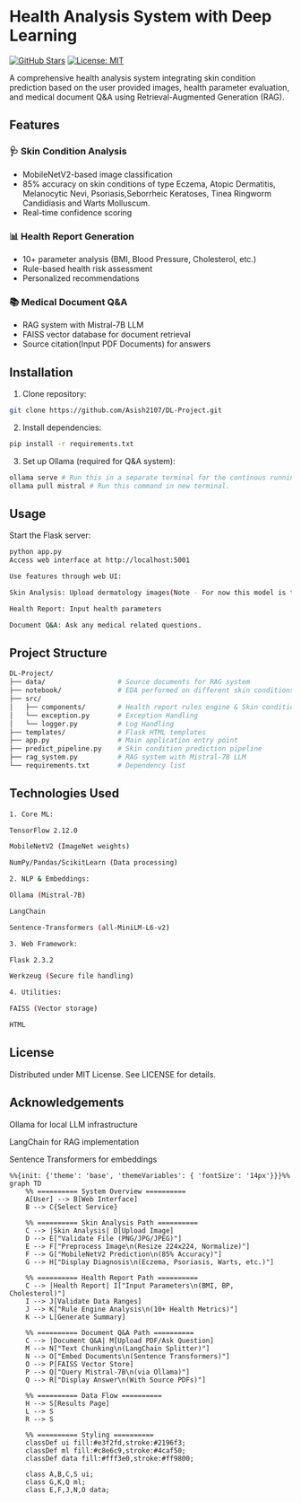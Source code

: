 # Health Analysis System with Deep Learning

[![GitHub Stars](https://img.shields.io/github/stars/Asish2107/DL-Project?style=social)](https://github.com/Asish2107/DL-Project/stargazers)
[![License: MIT](https://img.shields.io/badge/License-MIT-yellow.svg)](https://opensource.org/licenses/MIT)

A comprehensive health analysis system integrating skin condition prediction based on the user provided images, health parameter evaluation, and medical document Q&A using Retrieval-Augmented Generation (RAG).

## Features

### 🩺 Skin Condition Analysis
- MobileNetV2-based image classification
- 85% accuracy on skin conditions of type Eczema, Atopic Dermatitis, Melanocytic Nevi, Psoriasis,Seborrheic Keratoses, Tinea Ringworm Candidiasis and Warts Molluscum.
- Real-time confidence scoring

### 📊 Health Report Generation
- 10+ parameter analysis (BMI, Blood Pressure, Cholesterol, etc.)
- Rule-based health risk assessment
- Personalized recommendations

### 📚 Medical Document Q&A
- RAG system with Mistral-7B LLM
- FAISS vector database for document retrieval
- Source citation(Input PDF Documents) for answers

## Installation

1. Clone repository:
```bash
git clone https://github.com/Asish2107/DL-Project.git
```

2. Install dependencies:

```bash
pip install -r requirements.txt
```

3. Set up Ollama (required for Q&A system):

```bash
ollama serve # Run this in a separate terminal for the continous running of ollama model.
ollama pull mistral # Run this command in new terminal.
```

## Usage

 Start the Flask server:

```bash
python app.py
Access web interface at http://localhost:5001

Use features through web UI:

Skin Analysis: Upload dermatology images(Note - For now this model is trained only on skin diseases of type Eczema, Atopic Dermatitis, Melanocytic Nevi, Psoriasis,Seborrheic Keratoses, Tinea Ringworm Candidiasis and Warts Molluscum)

Health Report: Input health parameters

Document Q&A: Ask any medical related questions.
```

## Project Structure
```bash
DL-Project/
├── data/                  # Source documents for RAG system
├── notebook/              # EDA performed on different skin conditions data set
├── src/
│   ├── components/        # Health report rules engine & Skin condition model training.
│   └── exception.py       # Exception Handling
│   └── logger.py          # Log Handling
├── templates/             # Flask HTML templates
├── app.py                 # Main application entry point
├── predict_pipeline.py    # Skin condition prediction pipeline
├── rag_system.py          # RAG system with Mistral-7B LLM
└── requirements.txt       # Dependency list
```

## Technologies Used
```bash
1. Core ML:

TensorFlow 2.12.0 

MobileNetV2 (ImageNet weights)

NumPy/Pandas/ScikitLearn (Data processing)

2. NLP & Embeddings:

Ollama (Mistral-7B)

LangChain

Sentence-Transformers (all-MiniLM-L6-v2)

3. Web Framework:

Flask 2.3.2

Werkzeug (Secure file handling)

4. Utilities:

FAISS (Vector storage)

HTML
```

## License
Distributed under MIT License. See LICENSE for details.

## Acknowledgements

Ollama for local LLM infrastructure

LangChain for RAG implementation

Sentence Transformers for embeddings

```mermaid
%%{init: {'theme': 'base', 'themeVariables': { 'fontSize': '14px'}}}%%
graph TD
    %% ========== System Overview ==========
    A[User] --> B[Web Interface]
    B --> C{Select Service}
    
    %% ========== Skin Analysis Path ==========
    C --> |Skin Analysis| D[Upload Image]
    D --> E["Validate File (PNG/JPG/JPEG)"]
    E --> F["Preprocess Image\n(Resize 224x224, Normalize)"]
    F --> G["MobileNetV2 Prediction\n(85% Accuracy)"]
    G --> H["Display Diagnosis\n(Eczema, Psoriasis, Warts, etc.)"]
    
    %% ========== Health Report Path ==========
    C --> |Health Report| I["Input Parameters\n(BMI, BP, Cholesterol)"]
    I --> J[Validate Data Ranges]
    J --> K["Rule Engine Analysis\n(10+ Health Metrics)"]
    K --> L[Generate Summary]
    
    %% ========== Document Q&A Path ==========
    C --> |Document Q&A| M[Upload PDF/Ask Question]
    M --> N["Text Chunking\n(LangChain Splitter)"]
    N --> O["Embed Documents\n(Sentence Transformers)"]
    O --> P[FAISS Vector Store]
    P --> Q["Query Mistral-7B\n(via Ollama)"]
    Q --> R["Display Answer\n(With Source PDFs)"]
    
    %% ========== Data Flow ==========
    H --> S[Results Page]
    L --> S
    R --> S
    
    %% ========== Styling ==========
    classDef ui fill:#e3f2fd,stroke:#2196f3;
    classDef ml fill:#c8e6c9,stroke:#4caf50;
    classDef data fill:#fff3e0,stroke:#ff9800;
    
    class A,B,C,S ui;
    class G,K,Q ml;
    class E,F,J,N,O data;
```